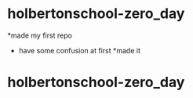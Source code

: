 # holbertonschool-zero_day

*made my first repo
* have some confusion at first
*made it
# holbertonschool-zero_day
